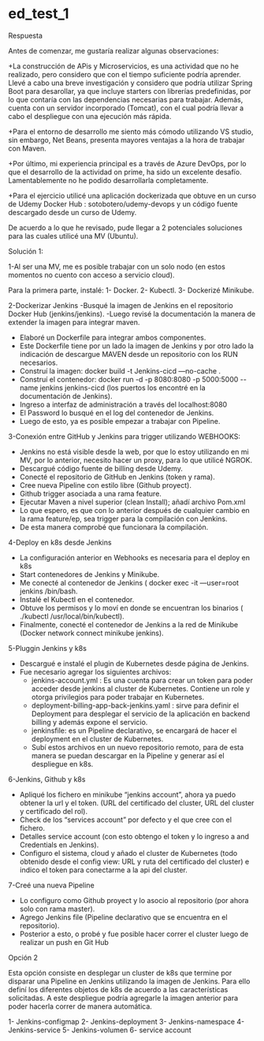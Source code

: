 # ed_test_1

Respuesta

Antes de comenzar, me gustaría realizar algunas observaciones:

+La construcción de APis y Microservicios, es una actividad que no he realizado, pero considero que con el tiempo suficiente podría aprender. 
Llevé a cabo una breve investigación y considero que podría utilizar Spring Boot para desarollar, ya que incluye starters con librerías predefinidas, por lo que contaría con las dependencias necesarias para trabajar. Además, cuenta con un servidor incorporado (Tomcat), con el cual podría llevar a cabo el despliegue con una ejecución más rápida.

+Para el entorno de desarrollo me siento más cómodo utilizando VS studio, sin embargo, Net Beans, presenta mayores ventajas a la hora de trabajar con Maven.

+Por último, mi experiencia principal es a través de Azure DevOps, por lo que el desarrollo de la actividad on prime, ha sido un excelente desafío. Lamentablemente no he podido desarrollarla completamente.

+Para el ejercicio utilicé una aplicación dockerizada que obtuve en un curso de Udemy Docker Hub : sotobotero/udemy-devops y un código fuente descargado desde un curso de Udemy.

De acuerdo a lo que he revisado, pude llegar a 2 potenciales soluciones para las cuales utilicé una MV (Ubuntu).

Solución 1:

1-Al ser una MV, me es posible trabajar con un solo nodo (en estos momentos no cuento con acceso a servicio cloud).

Para la primera parte, instalé:
1- Docker.
2- Kubectl.
3- Dockerizé Minikube.

2-Dockerizar Jenkins
-Busqué la imagen de Jenkins en el repositorio Docker Hub (jenkins/jenkins).
-Luego revisé la documentación la manera de extender la imagen para integrar maven. 
- Elaboré un Dockerfile para integrar ambos componentes.
- Este Dockerfile tiene por un lado la imagen de Jenkins y por otro lado la indicación de descargue MAVEN desde un repositorio con los RUN necesarios.
- Construí la imagen: docker build -t Jenkins-cicd —no-cache . 
- Construí el contenedor: docker run -d -p 8080:8080 -p 5000:5000 --name jenkins jenkins-cicd (los puertos los encontré en la documentación de Jenkins).
- Ingreso a interfaz de administración a través del localhost:8080
- El Password lo busqué en el log del contenedor de Jenkins.
- Luego de esto, ya es posible empezar a trabajar con Pipeline.

3-Conexión entre GitHub y Jenkins para trigger utilizando WEBHOOKS:

- Jenkins no está visible desde la web, por que lo estoy utilizando en mi MV, por lo anterior, necesito hacer un proxy, para lo que utilicé NGROK.
- Descargué código fuente de billing desde Udemy.
- Conecté el repositorio de GitHub en Jenkins (token y rama).
- Cree nueva Pipeline con estilo libre (Github proyect).
- Github trigger asociada a una rama feature.
- Ejecutar Maven a nivel superior (clean Install); añadí archivo Pom.xml
- Lo que espero, es que con lo anterior después de cualquier cambio en la rama feature/ep, sea trigger para la compilación con Jenkins.
- De esta manera comprobé que funcionara la compilación.

4-Deploy en k8s desde Jenkins
- La configuración anterior en Webhooks es necesaria para el deploy en k8s
- Start contenedores de Jenkins y Minikube.
- Me conecté al contenedor de Jenkins ( docker exec -it —user=root jenkins /bin/bash.
- Instalé el Kubectl en el contenedor.
- Obtuve los permisos y lo moví en donde se encuentran los binarios ( ./kubectl /usr/local/bin/kubectl).
- Finalmente, conecté el contenedor de Jenkins a la red de Minikube (Docker network connect minikube jenkins).

5-Pluggin Jenkins y k8s

- Descargué e instalé el plugin de Kubernetes desde página de Jenkins.
- Fue necesario agregar los siguientes archivos:
    - jenkins-account.yml : Es una cuenta para crear un token para poder acceder desde jenkins al cluster de Kubernetes. Contiene un role y otorga privilegios para poder trabajar en Kubernetes.
    - deployment-billing-app-back-jenkins.yaml : sirve para definir el Deployment para desplegar el servicio de la aplicación en backend billing y además expone el servicio.
    - jenkinsfile: es un Pipeline declarativo, se encargará de hacer el deployment en el cluster de Kubernetes. 
    - Subí estos archivos en un nuevo repositorio remoto, para de esta manera se puedan descargar en la Pipeline y generar así el despliegue en k8s.

6-Jenkins, Github y k8s
- Apliqué los fichero en minikube “jenkins account”, ahora ya puedo obtener la url y el token. (URL del certificado del cluster, URL del cluster y certificado del rol).
- Check de los “services account”  por defecto y el que cree con el fichero.
- Detalles service account (con esto obtengo el token y lo ingreso a and Credentials en Jenkins).
- Configuro el sistema, cloud y añado el cluster de Kubernetes (todo obtenido desde el config view: URL y ruta del certificado del cluster) e indico el token para conectarme a la api del cluster.

7-Creé una nueva Pipeline
- Lo configuro como Github proyect y lo asocio al repositorio (por ahora solo con rama master).
- Agrego Jenkins file (Pipeline declarativo que se encuentra en el repositorio).
- Posterior a esto, o probé y fue posible hacer correr el cluster luego de realizar un push en Git Hub

Opción 2

Esta opción consiste en desplegar un cluster de k8s que termine por disparar una Pipeline en Jenkins utilizando la imagen de Jenkins. Para ello definí los diferentes objetos de k8s de acuerdo a las características solicitadas. A este despliegue podría agregarle la imagen anterior para poder hacerla correr de manera automática.

1- Jenkins-configmap 
2- Jenkins-deployment
3- Jenkins-namespace
4- Jenkins-service
5- Jenkins-volumen
6- service account 
